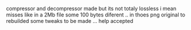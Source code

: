 compressor and decompressor made but its not totaly lossless i mean misses like in a 2Mb file some 100 bytes diferent .. in thoes png original to rebuilded
some tweaks to be made ... help accepted
